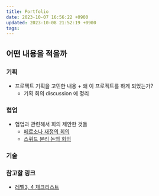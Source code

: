 ```yaml
---
title: Portfolio
date: 2023-10-07 16:56:22 +0900
updated: 2023-10-08 21:52:19 +0900
tags: 
---
```


## 어떤 내용을 적을까

### 기획

- 프로젝트 기획을 고민한 내용 + 왜 이 프로젝트를 하게 되었는가?
	- 기획 회의 discussion 에 정리
### 협업

- 협업과 관련해서 회의 제안한 것들
	- [페르소나 재정의 회의](https://github.com/woowacourse-teams/2023-shook/discussions/47)
	- [스쿼드 분리 논의 회의](https://github.com/woowacourse-teams/2023-shook/discussions/451)
### 기술
### 참고할 링크

- [레벨3, 4 체크리스트](https://docs.google.com/spreadsheets/d/16yoWaEFmKh8J7UVRZMy2YIPrYq9rr9wVTTglscaPwVY/edit?usp=drive_web&ouid=118312695699569428443)
